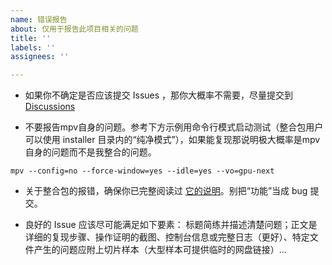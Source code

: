 ```yaml
---
name: 错误报告
about: 仅用于报告此项目相关的问题
title: ''
labels: ''
assignees: ''

---
```


- 如果你不确定是否应该提交 Issues ，那你大概率不需要，尽量提交到 [Discussions](https://github.com/hooke007/mpv_PlayKit/discussions)

- 不要报告mpv自身的问题。参考下方示例用命令行模式启动测试（整合包用户可以使用 installer 目录内的“纯净模式”），如果能复现那说明极大概率是mpv自身的问题而不是我整合的问题。
```
mpv --config=no --force-window=yes --idle=yes --vo=gpu-next
```

- 关于整合包的报错，确保你已完整阅读过 [它的说明](https://github.com/hooke007/mpv_PlayKit/discussions/194)。别把“功能”当成 bug 提交。

- 良好的 Issue 应该尽可能满足如下要素：
标题简练并描述清楚问题；正文是详细的复现步骤、操作证明的截图、控制台信息或完整日志（更好）、特定文件产生的问题应附上切片样本（大型样本可提供临时的网盘链接）...
